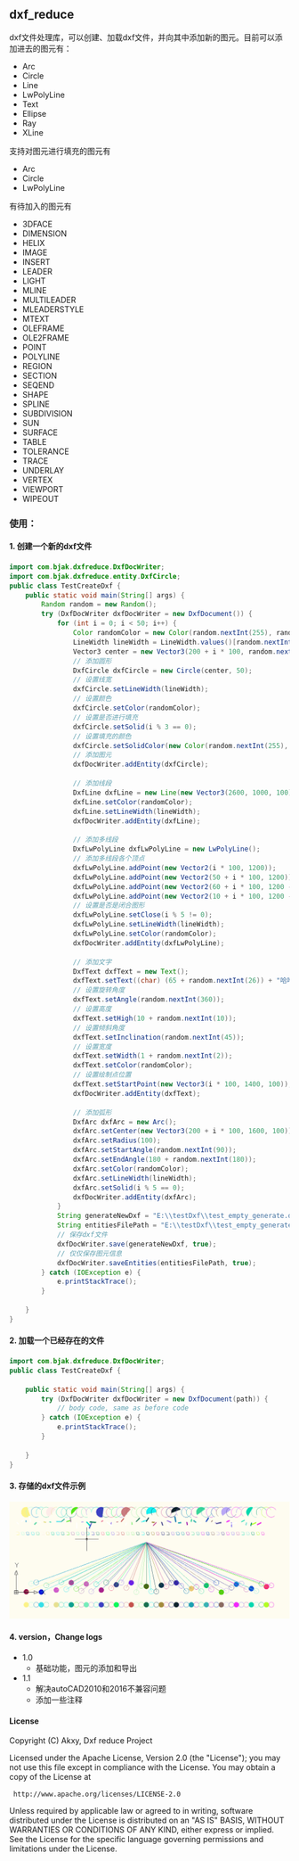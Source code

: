 ## dxf_reduce

dxf文件处理库，可以创建、加载dxf文件，并向其中添加新的图元。目前可以添加进去的图元有：
+ Arc
+ Circle
+ Line
+ LwPolyLine
+ Text
+ Ellipse
+ Ray
+ XLine

支持对图元进行填充的图元有
+ Arc
+ Circle
+ LwPolyLine

有待加入的图元有
+ 3DFACE
+ DIMENSION
+ HELIX
+ IMAGE
+ INSERT
+ LEADER
+ LIGHT
+ MLINE
+ MULTILEADER
+ MLEADERSTYLE
+ MTEXT
+ OLEFRAME
+ OLE2FRAME
+ POINT
+ POLYLINE
+ REGION
+ SECTION
+ SEQEND
+ SHAPE
+ SPLINE
+ SUBDIVISION
+ SUN
+ SURFACE
+ TABLE
+ TOLERANCE
+ TRACE
+ UNDERLAY
+ VERTEX
+ VIEWPORT
+ WIPEOUT


### 使用：
#### 1. 创建一个新的dxf文件
```java
import com.bjak.dxfreduce.DxfDocWriter;
import com.bjak.dxfreduce.entity.DxfCircle;
public class TestCreateDxf {
    public static void main(String[] args) {
        Random random = new Random();
        try (DxfDocWriter dxfDocWriter = new DxfDocument()) {
            for (int i = 0; i < 50; i++) {
                Color randomColor = new Color(random.nextInt(255), random.nextInt(255), random.nextInt(255));
                LineWidth lineWidth = LineWidth.values()[random.nextInt(LineWidth.values().length)];
                Vector3 center = new Vector3(200 + i * 100, random.nextInt(200), 100);
                // 添加圆形
                DxfCircle dxfCircle = new Circle(center, 50);
                // 设置线宽
                dxfCircle.setLineWidth(lineWidth);
                // 设置颜色
                dxfCircle.setColor(randomColor);
                // 设置是否进行填充
                dxfCircle.setSolid(i % 3 == 0);
                // 设置填充的颜色
                dxfCircle.setSolidColor(new Color(random.nextInt(255), random.nextInt(255), random.nextInt(255)));
                // 添加图元
                dxfDocWriter.addEntity(dxfCircle);

                // 添加线段
                DxfLine dxfLine = new Line(new Vector3(2600, 1000, 100), center);
                dxfLine.setColor(randomColor);
                dxfLine.setLineWidth(lineWidth);
                dxfDocWriter.addEntity(dxfLine);

                // 添加多线段
                DxfLwPolyLine dxfLwPolyLine = new LwPolyLine();
                // 添加多线段各个顶点
                dxfLwPolyLine.addPoint(new Vector2(i * 100, 1200));
                dxfLwPolyLine.addPoint(new Vector2(50 + i * 100, 1200));
                dxfLwPolyLine.addPoint(new Vector2(60 + i * 100, 1200 - 50));
                dxfLwPolyLine.addPoint(new Vector2(10 + i * 100, 1200 - 50));
                // 设置是否是闭合图形
                dxfLwPolyLine.setClose(i % 5 != 0);
                dxfLwPolyLine.setLineWidth(lineWidth);
                dxfLwPolyLine.setColor(randomColor);
                dxfDocWriter.addEntity(dxfLwPolyLine);

                // 添加文字
                DxfText dxfText = new Text();
                dxfText.setText((char) (65 + random.nextInt(26)) + "哈哈");
                // 设置旋转角度
                dxfText.setAngle(random.nextInt(360));
                // 设置高度
                dxfText.setHigh(10 + random.nextInt(10));
                // 设置倾斜角度
                dxfText.setInclination(random.nextInt(45));
                // 设置宽度
                dxfText.setWidth(1 + random.nextInt(2));
                dxfText.setColor(randomColor);
                // 设置绘制点位置
                dxfText.setStartPoint(new Vector3(i * 100, 1400, 100));
                dxfDocWriter.addEntity(dxfText);

                // 添加弧形
                DxfArc dxfArc = new Arc();
                dxfArc.setCenter(new Vector3(200 + i * 100, 1600, 100));
                dxfArc.setRadius(100);
                dxfArc.setStartAngle(random.nextInt(90));
                dxfArc.setEndAngle(180 + random.nextInt(180));
                dxfArc.setColor(randomColor);
                dxfArc.setLineWidth(lineWidth);
                dxfArc.setSolid(i % 5 == 0);
                dxfDocWriter.addEntity(dxfArc);
            }
            String generateNewDxf = "E:\\testDxf\\test_empty_generate.dxf";
            String entitiesFilePath = "E:\\testDxf\\test_empty_generate_entities.dxf";
            // 保存dxf文件
            dxfDocWriter.save(generateNewDxf, true);
            // 仅仅保存图元信息
            dxfDocWriter.saveEntities(entitiesFilePath, true);
        } catch (IOException e) {
            e.printStackTrace();
        }

    }
}
```

#### 2. 加载一个已经存在的文件
```java
import com.bjak.dxfreduce.DxfDocWriter;
public class TestCreateDxf {

    public static void main(String[] args) {
        try (DxfDocWriter dxfDocWriter = new DxfDocument(path)) {
            // body code, same as before code
        } catch (IOException e) {
            e.printStackTrace();
        }

    }
}
```

#### 3. 存储的dxf文件示例
![2020-03-26_164450.png](2020-03-26_164450.png)


#### 4. version，Change logs
+ 1.0
   - 基础功能，图元的添加和导出
+ 1.1
   - 解决autoCAD2010和2016不兼容问题
   - 添加一些注释

#### License
Copyright (C)  Akxy, Dxf reduce Project

Licensed under the Apache License, Version 2.0 (the "License");
you may not use this file except in compliance with the License.
You may obtain a copy of the License at

     http://www.apache.org/licenses/LICENSE-2.0

Unless required by applicable law or agreed to in writing, software
distributed under the License is distributed on an "AS IS" BASIS,
WITHOUT WARRANTIES OR CONDITIONS OF ANY KIND, either express or implied.
See the License for the specific language governing permissions and
limitations under the License.
